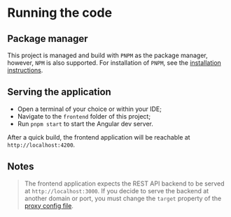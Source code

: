 # Running the code

## Package manager

This project is managed and build with `PNPM` as the package manager, however, `NPM` is also supported. For installation of `PNPM`, see the [installation instructions](https://pnpm.io/installation).

## Serving the application

- Open a terminal of your choice or within your IDE;
- Navigate to the `frontend` folder of this project;
- Run `pnpm start` to start the Angular dev server.

After a quick build, the frontend application will be reachable at `http://localhost:4200`.

## Notes

>The frontend application expects the REST API backend to be served at `http://localhost:3000`. If you decide to serve the backend at another domain or port, you must change the `target` property of the [proxy config file](/frontend/proxy.conf.json).
